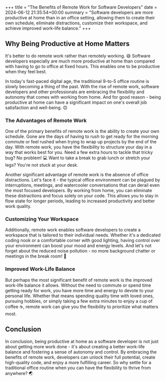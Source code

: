 +++
title = "The Benefits of Remote Work for Software Developers"
date = 2024-06-12 21:35:54+00:00
summary = "Software developers are more productive at home than in an office setting, allowing them to create their own schedule, eliminate distractions, customize their workspace, and achieve improved work-life balance."
+++
## Why Being Productive at Home Matters

It's better to do remote work rather than remotely working. 😄 Software developers especially are much more productive at home than compared with having to go to office at fixed hours. This enables one to be productive when they feel best.

In today's fast-paced digital age, the traditional 9-to-5 office routine is slowly becoming a thing of the past. With the rise of remote work, software developers and other professionals are embracing the flexibility and autonomy that comes with working from home. And for good reason - being productive at home can have a significant impact on one's overall job satisfaction and well-being. 😊

### The Advantages of Remote Work

One of the primary benefits of remote work is the ability to create your own schedule. Gone are the days of having to rush to get ready for the morning commute or feel rushed when trying to wrap up projects by the end of the day. With remote work, you have the flexibility to structure your day in a way that works best for you. Need a few extra hours to tackle that tricky bug? No problem! 💻 Want to take a break to grab lunch or stretch your legs? You're not stuck at your desk.

Another significant advantage of remote work is the absence of office distractions. Let's face it - the typical office environment can be plagued by interruptions, meetings, and watercooler conversations that can derail even the most focused developers. By working from home, you can eliminate these distractions and focus solely on your code. This allows you to stay in flow state for longer periods, leading to increased productivity and better work quality.

### Customizing Your Workspace

Additionally, remote work enables software developers to create a workspace that is tailored to their individual needs. Whether it's a dedicated coding nook or a comfortable corner with good lighting, having control over your environment can boost your mood and energy levels. And let's not forget about the reduced noise pollution - no more background chatter or meetings in the break room! 📣

### Improved Work-Life Balance

But perhaps the most significant benefit of remote work is the improved work-life balance it allows. Without the need to commute or spend time getting ready for work, you have more time and energy to devote to your personal life. Whether that means spending quality time with loved ones, pursuing hobbies, or simply taking a few extra minutes to enjoy a cup of coffee ☕️, remote work can give you the flexibility to prioritize what matters most.

## Conclusion

In conclusion, being productive at home as a software developer is not just about getting more work done - it's about creating a better work-life balance and fostering a sense of autonomy and control. By embracing the benefits of remote work, developers can unlock their full potential, create high-quality code, and enjoy a more fulfilling career. So why settle for a traditional office routine when you can have the flexibility to thrive from anywhere? 🌏️
